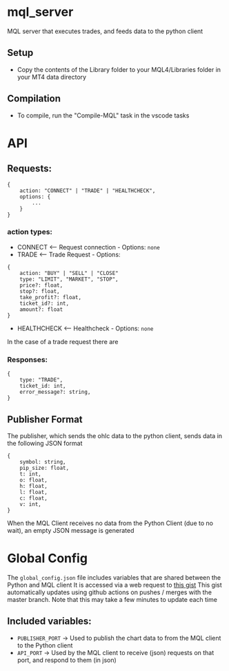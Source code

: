 # mql_server

MQL server that executes trades, and feeds data to the python client

## Setup

- Copy the contents of the Library folder to your MQL4/Libraries folder in your MT4 data directory

## Compilation

- To compile, run the "Compile-MQL" task in the vscode tasks

# API

## Requests:

```
{
    action: "CONNECT" | "TRADE" | "HEALTHCHECK",
    options: {
        ...
    }
}
```

### action types:
 - CONNECT <-- Request connection - Options: `none`
 - TRADE <-- Trade Request - Options: 
 ```
 {
     action: "BUY" | "SELL" | "CLOSE"
     type: "LIMIT", "MARKET", "STOP",
     price?: float,
     stop?: float, 
     take_profit?: float,
     ticket_id?: int,
     amount?: float     
 }
 ```
 - HEALTHCHECK <-- Healthcheck - Options: `none`

 In the case of a trade request there are 
### Responses:

```
{
    type: "TRADE",
    ticket_id: int,
    error_message?: string,
}
```

## Publisher Format

The publisher, which sends the ohlc data to the python client, sends data in the following JSON format

```
{
    symbol: string,
    pip_size: float,
    t: int,
    o: float,
    h: float,
    l: float,
    c: float,
    v: int,
}
```

When the MQL Client receives no data from the Python Client (due to no wait), an empty JSON message is generated


# Global Config

The `global_config.json` file includes variables that are shared between the Python and MQL client
It is accessed via a web request to [this gist](https://gist.github.com/bigboiblue/cb668007714195333fd9a0c79a6946ee)
This gist automatically updates using github actions on pushes / merges with the master branch.
Note that this may take a few minutes to update each time

## Included variables:

- `PUBLISHER_PORT` -> Used to publish the chart data to from the MQL client to the Python client
- `API_PORT` -> Used by the MQL client to receive (json) requests on that port, and respond to them (in json)
